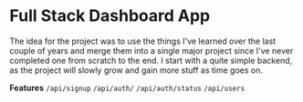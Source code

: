 # Full Stack Dashboard App
The idea for the project was to use the things I've learned over the last couple of years and merge them into a single major project since I've never completed one from scratch to the end. I start with a quite simple backend, as the project will slowly grow and gain more stuff as time goes on.

**Features**
`/api/signup`
`/api/auth/`
`/api/auth/status`
`/api/users`
